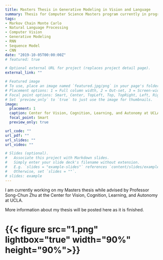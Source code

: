 ```yaml
---
title: Masters Thesis in Generative Modeling in Vision and Language
summary: Thesis for Computer Science Masters program currently in progress under my advisor Dr. Song-Chun Zhu at UCLA
tags:
- Markov Chain Monte Carlo
- Natural Language Processing
- Computer Vision
- Generative Modeling
- RNN
- Sequence Model
- CNN
date: "2019-10-05T00:00:00Z"
# featured: true

# Optional external URL for project (replaces project detail page).
external_link: ""

# Featured image
# To use, place an image named `featured.jpg/png` in your page's folder.
# Placement options: 1 = Full column width, 2 = Out-set, 3 = Screen-width
# Focal point options: Smart, Center, TopLeft, Top, TopRight, Left, Right, BottomLeft, Bottom, BottomRight
# Set `preview_only` to `true` to just use the image for thumbnails.
image:
  placement: 1
  caption: Center for Vision, Cognition, Learning, and Autonomy at UCLA
  focal_point: Smart
  preview_only: true

url_code: ""
url_pdf: ""
url_slides: ""
url_video: ""

# Slides (optional).
#   Associate this project with Markdown slides.
#   Simply enter your slide deck's filename without extension.
#   E.g. `slides = "example-slides"` references `content/slides/example-slides.md`.
#   Otherwise, set `slides = ""`.
# slides: example
---
```

I am currently working on my Masters thesis while advised by Professor Song-Chun Zhu at the Center for Vision, Cognition, Learning, and Autonomy at UCLA.

More information about my thesis will be posted here as it is finished.

# {{< figure src="1.png" lightbox="true" width="90%" height="90%">}}

